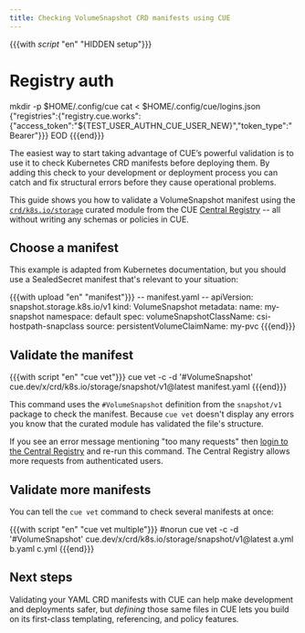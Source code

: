 ```yaml
---
title: Checking VolumeSnapshot CRD manifests using CUE
---
```


{{{with _script_ "en" "HIDDEN setup"}}}
# Registry auth
mkdir -p $HOME/.config/cue
cat <<EOD > $HOME/.config/cue/logins.json
{"registries":{"registry.cue.works":{"access_token":"${TEST_USER_AUTHN_CUE_USER_NEW}","token_type":"Bearer"}}}
EOD
{{{end}}}

The easiest way to start taking advantage of CUE’s powerful validation is to
use it to check Kubernetes CRD manifests before deploying them. By adding this
check to your development or deployment process you can catch and fix
structural errors before they cause operational problems.

This guide shows you how to validate a VolumeSnapshot manifest using the
[`crd/k8s.io/storage`](../curated-module-crd-k8s-storage.md)
curated module from the CUE [Central Registry](/products/central-registry) --
all without writing any schemas or policies in CUE.

## Choose a manifest

This example is adapted from Kubernetes documentation,
but you should use a SealedSecret manifest that's relevant to your situation:

{{{with upload "en" "manifest"}}}
-- manifest.yaml --
apiVersion: snapshot.storage.k8s.io/v1
kind: VolumeSnapshot
metadata:
  name: my-snapshot
  namespace: default
spec:
  volumeSnapshotClassName: csi-hostpath-snapclass
  source:
    persistentVolumeClaimName: my-pvc
{{{end}}}

## Validate the manifest

{{{with script "en" "cue vet"}}}
cue vet -c -d '#VolumeSnapshot' cue.dev/x/crd/k8s.io/storage/snapshot/v1@latest manifest.yaml
{{{end}}}

This command uses the `#VolumeSnapshot` definition from the
`snapshot/v1` package to check the manifest.
Because `cue vet` doesn't display any errors
you know that the curated module has validated the file's structure.

If you see an error message mentioning "too many requests" then
[login to the Central Registry](../login-central-registry.md)
and re-run this command.
The Central Registry allows more requests from authenticated users.

## Validate more manifests

You can tell the `cue vet` command to check several manifests at once:

{{{with script "en" "cue vet multiple"}}}
#norun
cue vet -c -d '#VolumeSnapshot' cue.dev/x/crd/k8s.io/storage/snapshot/v1@latest a.yml b.yaml c.yml
{{{end}}}

## Next steps

Validating your YAML CRD manifests with CUE can help make development and
deployments safer, but *defining* those same files in CUE lets you build on its
first-class templating, referencing, and policy features.
